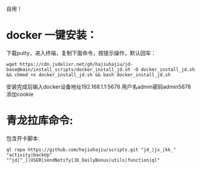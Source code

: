 自用！
# docker 一键安装：
下载putty，进入终端，复制下面命令，按提示操作，默认回车：

```
wget https://cdn.jsdelivr.net/gh/hajiuhajiu/jd-base@main/install_scripts/docker_install_jd.sh -O docker_install_jd.sh && chmod +x docker_install_jd.sh && bash docker_install_jd.sh
```
安装完成后输入docker设备地址192.168.1.1:5678 用户名admin密码admin5678 添加cookie


# 青龙拉库命令:
包含开卡脚本:

```
ql repo https://github.com/hajiuhajiu/scripts.git "jd_|jx_|kk_" "activity|backUp" "^jd[^_]|USER|sendNotify|JD_DailyBonus|utils|function|ql"
```
